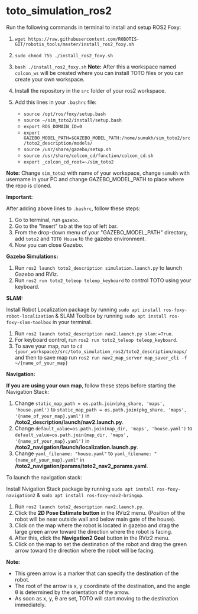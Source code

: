 # toto_simulation_ros2

Run the following commands  in terminal to install and setup ROS2 Foxy:
1. `wget https://raw.githubusercontent.com/ROBOTIS-GIT/robotis_tools/master/install_ros2_foxy.sh`
2. `sudo chmod 755 ./install_ros2_foxy.sh`
3. `bash ./install_ros2_foxy.sh`
**Note:** After this a workspace named `colcon_ws` will be created where you can install TOTO files or you can create your own workspace.

1. Install the repository in the `src` folder of your ros2 workspace.

2. Add this lines in your `.bashrc` file:

   * `source /opt/ros/foxy/setup.bash`
   * `source ~/sim_toto2/install/setup.bash`
   * `export ROS_DOMAIN_ID=0` 
   * `export GAZEBO_MODEL_PATH=$GAZEBO_MODEL_PATH:/home/sumukh/sim_toto2/src/toto2_description/models/`
   * `source /usr/share/gazebo/setup.sh`
   * `source /usr/share/colcon_cd/function/colcon_cd.sh`
   * `export _colcon_cd_root=~/sim_toto2`
  
**Note:** Change `sim_toto2` with name of your workspace, change `sumukh` with username in your PC and change GAZEBO_MODEL_PATH to place where the repo is cloned.

**Important:**

After adding above lines to `.bashrc`, follow these steps:
1. Go to terminal, run `gazebo`.
2. Go to the "Insert" tab at the top of left bar.
3. From the drop-down menu of your "GAZEBO_MODEL_PATH" directory, add `toto2` and `TOTO House` to the gazebo environment.
4. Now you can close Gazebo.

**Gazebo Simulations:**

1. Run `ros2 launch toto2_description simulation.launch.py` to launch Gazebo and RViz.
2. Run `ros2 run toto2_teleop teleop_keyboard` to control TOTO using your keyboard.

**SLAM:** 

Install Robot Localization package by running `sudo apt install ros-foxy-robot-localization` & SLAM Toolbox by running `sudo apt install ros-foxy-slam-toolbox` in your terminal.

1. Run `ros2 launch toto2_description nav2.launch.py slam:=True`.
2. For keyboard control, run `ros2 run toto2_teleop teleop_keyboard`.
3. To save your map, run to `cd {your_workspace}/src/toto_simulation_ros2/toto2_description/maps/` and then to save map run `ros2 run nav2_map_server map_saver_cli -f ~/{name_of_your_map}`

**Navigation:**

**If you are using your own map**, follow these steps before starting the Navigation Stack:

1. Change `static_map_path = os.path.join(pkg_share, 'maps', 'house.yaml')` to `static_map_path = os.path.join(pkg_share, 'maps', '{name_of_your_map}.yaml')` in **/toto2_description/launch/nav2.launch.py**.
2. Change `default_value=os.path.join(map_dir, 'maps', 'house.yaml')` to `default_value=os.path.join(map_dir, 'maps', '{name_of_your_map}.yaml')` in **/toto2_navigation/launch/localization.launch.py**.
3. Change `yaml_filename: "house.yaml"` to `yaml_filename: "{name_of_your_map}.yaml"` in **/toto2_navigation/params/toto2_nav2_params.yaml**.

To launch the navigation stack:

Install Nvigation Stack package by running `sudo apt install ros-foxy-navigation2` & `sudo apt install ros-foxy-nav2-bringup`.

1. Run `ros2 launch toto2_description nav2.launch.py`.
2. Click the **2D Pose Estimate button** in the RViz2 menu. (Position of the robot will be near outside wall and below main gate of the house).
3. Click on the map where the robot is located in gazebo and drag the large green arrow toward the direction where the robot is facing.
4. After this, click the **Navigation2 Goal** button in the RViz2 menu.
5. Click on the map to set the destination of the robot and drag the green arrow toward the direction where the robot will be facing.

**Note:** 
* This green arrow is a marker that can specify the destination of the robot.
* The root of the arrow is x, y coordinate of the destination, and the angle θ is determined by the orientation of the arrow.
* As soon as x, y, θ are set, TOTO will start moving to the destination immediately.
